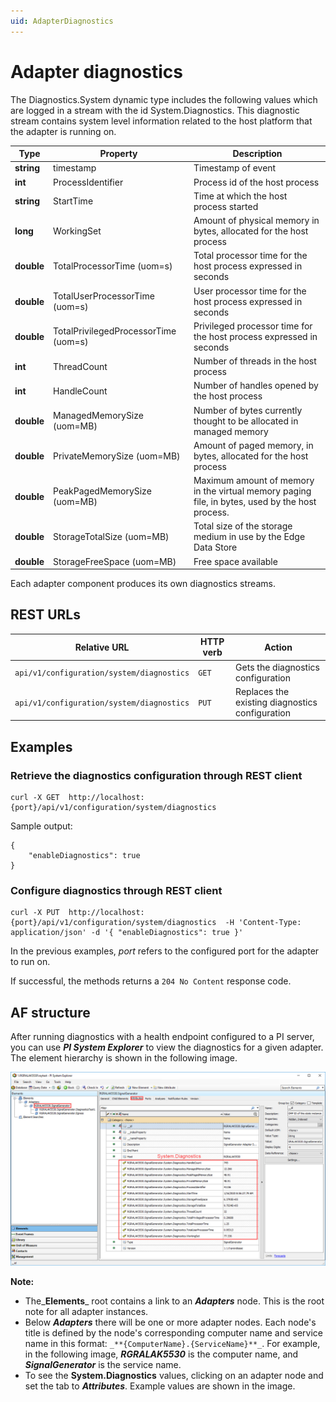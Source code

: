 ```yaml
---
uid: AdapterDiagnostics
---
```


# Adapter diagnostics

The Diagnostics.System dynamic type includes the following values which are logged in a stream with the id System.Diagnostics.
This diagnostic stream contains system level information related to the host platform that the adapter is running on.

| Type   | Property                              | Description                                                                                      |
| ------ | ------------------------------------- | ------------------------------------------------------------------------------------------------ |
| **string** | timestamp                             | Timestamp of event                                                                               |
| **int**    | ProcessIdentifier                     | Process id of the host process                                                                   |
| **string** | StartTime                             | Time at which the host process started                                                                    |
| **long**   | WorkingSet                            | Amount of physical memory in bytes, allocated for the host process                              |
| **double** | TotalProcessorTime (uom=s)            | Total processor time for the host process expressed in seconds                                   |
| **double** | TotalUserProcessorTime (uom=s)        | User processor time for the host process expressed in seconds                                    |
| **double** | TotalPrivilegedProcessorTime (uom=s)  | Privileged processor time for the host process expressed in seconds                              |
| **int**    | ThreadCount                           | Number of threads in the host process                                                            |
| **int**    | HandleCount                           | Number of handles opened by the host process                                                     |
| **double** | ManagedMemorySize (uom=MB)            | Number of bytes currently thought to be allocated in managed memory                              |
| **double** | PrivateMemorySize (uom=MB)            | Amount of paged memory, in bytes, allocated for the host process                                 |
| **double** | PeakPagedMemorySize (uom=MB)          | Maximum amount of memory in the virtual memory paging file, in bytes, used by the host process.  |
| **double** | StorageTotalSize (uom=MB)             | Total size of the storage medium in use by the Edge Data Store                                   |
| **double** | StorageFreeSpace (uom=MB)             | Free space available                                                                             |

Each adapter component produces its own diagnostics streams.

## REST URLs

| Relative URL                            | HTTP verb | Action                                          |
| --------------------------------------- | --------- | ----------------------------------------------- |
| `api/v1/configuration/system/diagnostics` | `GET`       | Gets the diagnostics configuration              |
| `api/v1/configuration/system/diagnostics` | `PUT`       | Replaces the existing diagnostics configuration |

## Examples

### Retrieve the diagnostics configuration through REST client

```
curl -X GET  http://localhost:{port}/api/v1/configuration/system/diagnostics
```

Sample output:

```
{
    "enableDiagnostics": true
}
```

### Configure diagnostics through REST client

```
curl -X PUT  http://localhost:{port}/api/v1/configuration/system/diagnostics  -H 'Content-Type: application/json' -d '{ "enableDiagnostics": true }'
```

In the previous examples, _port_ refers to the configured port for the adapter to run on.

If successful, the methods returns a `204 No Content` response code.

## AF structure

After running diagnostics with a health endpoint configured to a PI server, you can use _**PI System Explorer**_ to view the diagnostics for a given adapter. The element hierarchy is shown in the following image. 

![System.Diagnostics](../images/Diagnostics_System.jpg)

**Note:**

- The_**Elements**_ root contains a link to an _**Adapters**_ node. This is the root note for all adapter instances.
- Below _**Adapters**_ there will be one or more adapter nodes. Each node's title is defined by the node's corresponding computer name and service name in this format: `_**{ComputerName}.{ServiceName}**_`. For example, in the following image, **_RGRALAK5530_** is the computer name, and _**SignalGenerator**_ is the service name.
- To see the **System.Diagnostics** values, clicking on an adapter node and set the tab to _**Attributes**_. Example values are shown in the image.
